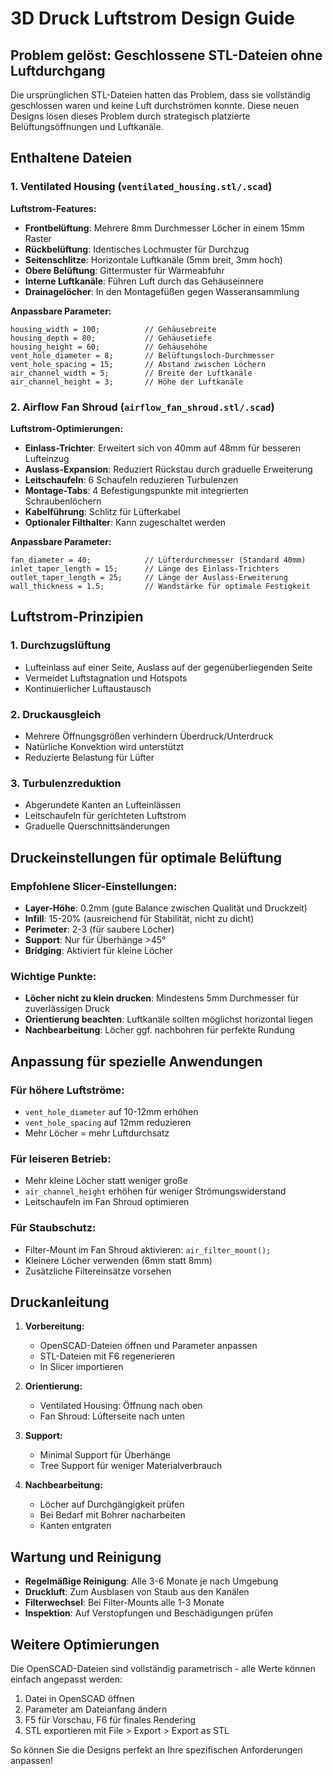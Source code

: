 # 3D Druck Luftstrom Design Guide

## Problem gelöst: Geschlossene STL-Dateien ohne Luftdurchgang

Die ursprünglichen STL-Dateien hatten das Problem, dass sie vollständig geschlossen waren und keine Luft durchströmen konnte. Diese neuen Designs lösen dieses Problem durch strategisch platzierte Belüftungsöffnungen und Luftkanäle.

## Enthaltene Dateien

### 1. Ventilated Housing (`ventilated_housing.stl/.scad`)

**Luftstrom-Features:**
- **Frontbelüftung**: Mehrere 8mm Durchmesser Löcher in einem 15mm Raster
- **Rückbelüftung**: Identisches Lochmuster für Durchzug
- **Seitenschlitze**: Horizontale Luftkanäle (5mm breit, 3mm hoch)
- **Obere Belüftung**: Gittermuster für Wärmeabfuhr
- **Interne Luftkanäle**: Führen Luft durch das Gehäuseinnere
- **Drainagelöcher**: In den Montagefüßen gegen Wasseransammlung

**Anpassbare Parameter:**
```scad
housing_width = 100;          // Gehäusebreite
housing_depth = 80;           // Gehäusetiefe  
housing_height = 60;          // Gehäusehöhe
vent_hole_diameter = 8;       // Belüftungsloch-Durchmesser
vent_hole_spacing = 15;       // Abstand zwischen Löchern
air_channel_width = 5;        // Breite der Luftkanäle
air_channel_height = 3;       // Höhe der Luftkanäle
```

### 2. Airflow Fan Shroud (`airflow_fan_shroud.stl/.scad`)

**Luftstrom-Optimierungen:**
- **Einlass-Trichter**: Erweitert sich von 40mm auf 48mm für besseren Lufteinzug
- **Auslass-Expansion**: Reduziert Rückstau durch graduelle Erweiterung
- **Leitschaufeln**: 6 Schaufeln reduzieren Turbulenzen
- **Montage-Tabs**: 4 Befestigungspunkte mit integrierten Schraubenlöchern
- **Kabelführung**: Schlitz für Lüfterkabel
- **Optionaler Filthalter**: Kann zugeschaltet werden

**Anpassbare Parameter:**
```scad
fan_diameter = 40;            // Lüfterdurchmesser (Standard 40mm)
inlet_taper_length = 15;      // Länge des Einlass-Trichters
outlet_taper_length = 25;     // Länge der Auslass-Erweiterung
wall_thickness = 1.5;         // Wandstärke für optimale Festigkeit
```

## Luftstrom-Prinzipien

### 1. Durchzugslüftung
- Lufteinlass auf einer Seite, Auslass auf der gegenüberliegenden Seite
- Vermeidet Luftstagnation und Hotspots
- Kontinuierlicher Luftaustausch

### 2. Druckausgleich
- Mehrere Öffnungsgrößen verhindern Überdruck/Unterdruck
- Natürliche Konvektion wird unterstützt
- Reduzierte Belastung für Lüfter

### 3. Turbulenzreduktion
- Abgerundete Kanten an Lufteinlässen
- Leitschaufeln für gerichteten Luftstrom
- Graduelle Querschnittsänderungen

## Druckeinstellungen für optimale Belüftung

### Empfohlene Slicer-Einstellungen:
- **Layer-Höhe**: 0.2mm (gute Balance zwischen Qualität und Druckzeit)
- **Infill**: 15-20% (ausreichend für Stabilität, nicht zu dicht)
- **Perimeter**: 2-3 (für saubere Löcher)
- **Support**: Nur für Überhänge >45°
- **Bridging**: Aktiviert für kleine Löcher

### Wichtige Punkte:
- **Löcher nicht zu klein drucken**: Mindestens 5mm Durchmesser für zuverlässigen Druck
- **Orientierung beachten**: Luftkanäle sollten möglichst horizontal liegen
- **Nachbearbeitung**: Löcher ggf. nachbohren für perfekte Rundung

## Anpassung für spezielle Anwendungen

### Für höhere Luftströme:
- `vent_hole_diameter` auf 10-12mm erhöhen
- `vent_hole_spacing` auf 12mm reduzieren
- Mehr Löcher = mehr Luftdurchsatz

### Für leiseren Betrieb:
- Mehr kleine Löcher statt weniger große
- `air_channel_height` erhöhen für weniger Strömungswiderstand
- Leitschaufeln im Fan Shroud optimieren

### Für Staubschutz:
- Filter-Mount im Fan Shroud aktivieren: `air_filter_mount();`
- Kleinere Löcher verwenden (6mm statt 8mm)
- Zusätzliche Filtereinsätze vorsehen

## Druckanleitung

1. **Vorbereitung:**
   - OpenSCAD-Dateien öffnen und Parameter anpassen
   - STL-Dateien mit F6 regenerieren
   - In Slicer importieren

2. **Orientierung:**
   - Ventilated Housing: Öffnung nach oben
   - Fan Shroud: Lüfterseite nach unten

3. **Support:**
   - Minimal Support für Überhänge
   - Tree Support für weniger Materialverbrauch

4. **Nachbearbeitung:**
   - Löcher auf Durchgängigkeit prüfen
   - Bei Bedarf mit Bohrer nacharbeiten
   - Kanten entgraten

## Wartung und Reinigung

- **Regelmäßige Reinigung**: Alle 3-6 Monate je nach Umgebung
- **Druckluft**: Zum Ausblasen von Staub aus den Kanälen
- **Filterwechsel**: Bei Filter-Mounts alle 1-3 Monate
- **Inspektion**: Auf Verstopfungen und Beschädigungen prüfen

## Weitere Optimierungen

Die OpenSCAD-Dateien sind vollständig parametrisch - alle Werte können einfach angepasst werden:

1. Datei in OpenSCAD öffnen
2. Parameter am Dateianfang ändern
3. F5 für Vorschau, F6 für finales Rendering
4. STL exportieren mit File > Export > Export as STL

So können Sie die Designs perfekt an Ihre spezifischen Anforderungen anpassen!
